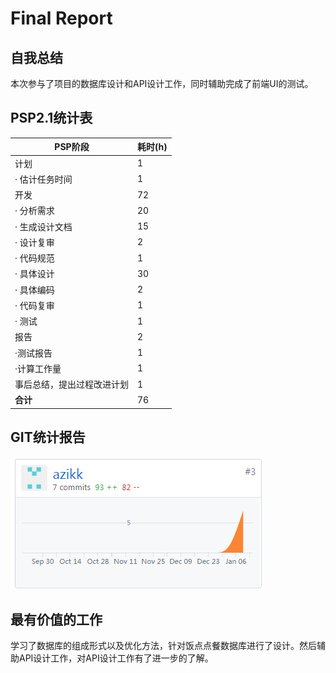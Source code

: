 ﻿# Final Report

## 自我总结
本次参与了项目的数据库设计和API设计工作，同时辅助完成了前端UI的测试。	

## PSP2.1统计表

| PSP阶段                    | 耗时(h) |
| -------------------------- | ------- |
| 计划                       | 1       |
| ·  估计任务时间            | 1       |
| 开发                       | 72     |
| ·  分析需求                | 20       |
| ·  生成设计文档            | 15      |
| ·  设计复审                | 2       |
| ·  代码规范                | 1       |
| ·  具体设计                | 30       |
| ·  具体编码                | 2     |
| ·  代码复审                | 1       |
| ·  测试                    | 1       |
| 报告                       | 2       |
| ·测试报告                  | 1       |
| ·计算工作量                | 1       |
| 事后总结，提出过程改进计划 | 1       |
| **合计**                   | 76     |

## GIT统计报告
![commit](../assets/18214729-github.png)

## 最有价值的工作
学习了数据库的组成形式以及优化方法，针对饭点点餐数据库进行了设计。然后辅助API设计工作，对API设计工作有了进一步的了解。